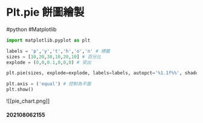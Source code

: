 # Plt.pie 餅圖繪製
#python #Matplotlib 

```python
import matplotlib.pyplot as plt

labels = 'p','y','t','h','o','n' # 標籤
sizes = [10,20,30,10,20,10] # 百分比
explode = (0,0,0.1,0,0,0) # 突出

plt.pie(sizes, explode=explode, labels=labels, autopct='%1.1f%%', shadow=False, startangle=90)

plt.axis = ('equal') # 控制為平面
plt.show()
```
![[pie_chart.png]]

#### 202108062155